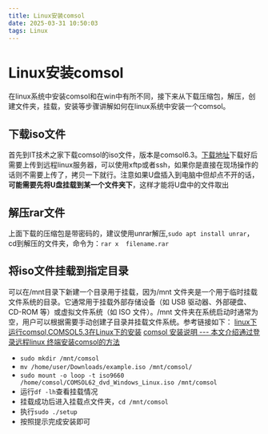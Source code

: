 ```yaml
---
title: Linux安装comsol
date: 2025-03-31 10:50:03
tags: Linux
---
```

# Linux安装comsol
在linux系统中安装comsol和在win中有所不同，接下来从下载压缩包，解压，创建文件夹，挂载，安装等步骤讲解如何在linux系统中安装一个comsol。
## 下载iso文件
首先到IT技术之家下载comsol的iso文件，版本是comsol6.3。[下载地址](https://www.ittel.cn/archives/6828.html)下载好后需要上传到远程linux服务器，可以使用xftp或者ssh，如果你是直接在现场操作的话则不需要上传了，拷贝一下就行。注意如果U盘插入到电脑中但却点不开的话，**可能需要先将U盘挂载到某一个文件夹下**，这样才能将U盘中的文件取出
## 解压rar文件
上面下载的压缩包是带密码的，建议使用unrar解压,`sudo apt install unrar`，cd到解压的文件夹，命令为：`rar x  filename.rar`
## 将iso文件挂载到指定目录
可以在/mnt目录下新建一个目录用于挂载，因为/mnt 文件夹是一个用于临时挂载文件系统的目录。它通常用于挂载外部存储设备（如 USB 驱动器、外部硬盘、CD-ROM 等）或虚拟文件系统（如 ISO 文件）。/mnt 文件夹在系统启动时通常为空，用户可以根据需要手动创建子目录并挂载文件系统。参考链接如下：
[linux下运行comsol,COMSOL5.3在Linux下的安装](https://blog.csdn.net/weixin_35651916/article/details/116623625)
[comsol 安装说明 --- 本文介绍通过登录远程linux 终端安装comsol的方法](https://blog.csdn.net/sowhatgavin/article/details/70666200)
- `sudo mkdir /mnt/comsol`
- `mv /home/user/Downloads/example.iso /mnt/comsol/`
- `sudo mount -o loop -t iso9660 /home/comsol/COMSOL62_dvd_Windows_Linux.iso /mnt/comsol`
- 运行`df -lh`查看挂载情况
- 挂载成功后进入挂载点文件夹，`cd /mnt/comsol`
- 执行`sudo ./setup`
- 按照提示完成安装即可
